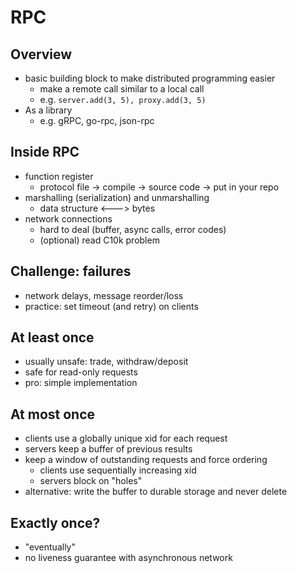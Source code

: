 # RPC

## Overview
* basic building block to make distributed programming easier 
  * make a remote call similar to a local call 
  * e.g. `server.add(3, 5), proxy.add(3, 5)`
* As a library
  * e.g. gRPC, go-rpc, json-rpc

## Inside RPC
* function register
  * protocol file -> compile -> source code -> put in your repo 
* marshalling (serialization) and unmarshalling 
  * data structure <---> bytes
* network connections
  * hard to deal (buffer, async calls, error codes) 
  * (optional) read C10k problem 

## Challenge: failures
* network delays, message reorder/loss
* practice: set timeout (and retry) on clients

## At least once
* usually unsafe: trade, withdraw/deposit  
* safe for read-only requests
* pro: simple implementation

## At most once
* clients use a globally unique xid for each request 
* servers keep a buffer of previous results
* keep a window of outstanding requests and force ordering
  * clients use sequentially increasing xid 
  * servers block on "holes" 
* alternative: write the buffer to durable storage and never delete

## Exactly once?
* "eventually"
* no liveness guarantee with asynchronous network
